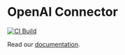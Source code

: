 # OpenAI Connector

[![CI Build](https://github.com/axonivy-market/REPO-NAME/actions/workflows/ci.yml/badge.svg)](https://github.com/ivy-rew/openai/actions/workflows/ci.yml)

Read our [documentation](openai-connector-product/README.md).
